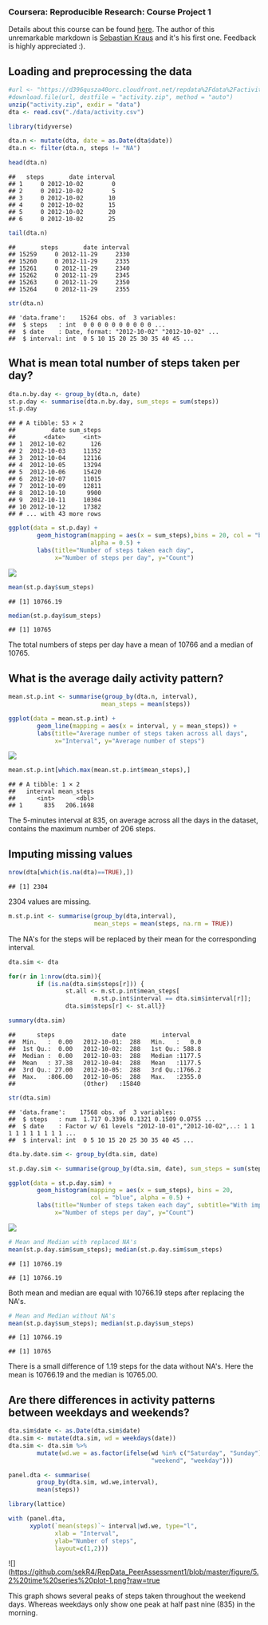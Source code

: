 


 
### **Coursera: Reproducible Research: Course Project 1**
Details about this course can be found [here](https://www.coursera.org/learn/reproducible-research). The author of this
unremarkable markdown is [Sebastian Kraus](https://www.linkedin.com/in/sebastiankrausjena/) and it's his first one. Feedback is highly appreciated :).

## Loading and preprocessing the data


```r
#url <- "https://d396qusza40orc.cloudfront.net/repdata%2Fdata%2Factivity.zip"
#download.file(url, destfile = "activity.zip", method = "auto")
unzip("activity.zip", exdir = "data")
dta <- read.csv("./data/activity.csv")
```


```r
library(tidyverse)

dta.n <- mutate(dta, date = as.Date(dta$date))
dta.n <- filter(dta.n, steps != "NA")

head(dta.n)
```

```
##   steps       date interval
## 1     0 2012-10-02        0
## 2     0 2012-10-02        5
## 3     0 2012-10-02       10
## 4     0 2012-10-02       15
## 5     0 2012-10-02       20
## 6     0 2012-10-02       25
```

```r
tail(dta.n)
```

```
##       steps       date interval
## 15259     0 2012-11-29     2330
## 15260     0 2012-11-29     2335
## 15261     0 2012-11-29     2340
## 15262     0 2012-11-29     2345
## 15263     0 2012-11-29     2350
## 15264     0 2012-11-29     2355
```

```r
str(dta.n)
```

```
## 'data.frame':	15264 obs. of  3 variables:
##  $ steps   : int  0 0 0 0 0 0 0 0 0 0 ...
##  $ date    : Date, format: "2012-10-02" "2012-10-02" ...
##  $ interval: int  0 5 10 15 20 25 30 35 40 45 ...
```

## What is mean total number of steps taken per day?


```r
dta.n.by.day <- group_by(dta.n, date)
st.p.day <- summarise(dta.n.by.day, sum_steps = sum(steps))
st.p.day
```

```
## # A tibble: 53 × 2
##          date sum_steps
##        <date>     <int>
## 1  2012-10-02       126
## 2  2012-10-03     11352
## 3  2012-10-04     12116
## 4  2012-10-05     13294
## 5  2012-10-06     15420
## 6  2012-10-07     11015
## 7  2012-10-09     12811
## 8  2012-10-10      9900
## 9  2012-10-11     10304
## 10 2012-10-12     17382
## # ... with 43 more rows
```


```r
ggplot(data = st.p.day) +
        geom_histogram(mapping = aes(x = sum_steps),bins = 20, col = "blue",
                       alpha = 0.5) + 
        labs(title="Number of steps taken each day",
             x="Number of steps per day", y="Count")
```

![](https://github.com/sekR4/RepData_PeerAssessment1/blob/master/figure/2.2.%20Histogram%20steps%20per%20day-1.png?raw=true)<!-- -->


```r
mean(st.p.day$sum_steps)
```

```
## [1] 10766.19
```

```r
median(st.p.day$sum_steps)
```

```
## [1] 10765
```



The total numbers of steps per day have a mean of 10766 and a median of 10765.


## What is the average daily activity pattern?


```r
mean.st.p.int <- summarise(group_by(dta.n, interval), 
                          mean_steps = mean(steps))

ggplot(data = mean.st.p.int) +
        geom_line(mapping = aes(x = interval, y = mean_steps)) +
        labs(title="Average number of steps taken across all days",
             x="Interval", y="Average number of steps")
```

![](https://github.com/sekR4/RepData_PeerAssessment1/blob/master/figure/3.1%20mean%20per%20interval%20and%20time%20series-1.png?raw=true)<!-- -->


```r
mean.st.p.int[which.max(mean.st.p.int$mean_steps),]
```

```
## # A tibble: 1 × 2
##   interval mean_steps
##      <int>      <dbl>
## 1      835   206.1698
```



The 5-minutes interval at 835, on average across all the days in the dataset, contains the maximum number of 206 steps.


## Imputing missing values


```r
nrow(dta[which(is.na(dta)==TRUE),])
```

```
## [1] 2304
```



2304 values are missing.



```r
m.st.p.int <- summarise(group_by(dta,interval), 
                        mean_steps = mean(steps, na.rm = TRUE))
```

The NA's for the steps will be replaced by their mean for the corresponding interval.


```r
dta.sim <- dta

for(r in 1:nrow(dta.sim)){
        if (is.na(dta.sim$steps[r])) {
                st.all <- m.st.p.int$mean_steps[
                        m.st.p.int$interval == dta.sim$interval[r]];
                dta.sim$steps[r] <- st.all}}

summary(dta.sim)
```

```
##      steps                date          interval     
##  Min.   :  0.00   2012-10-01:  288   Min.   :   0.0  
##  1st Qu.:  0.00   2012-10-02:  288   1st Qu.: 588.8  
##  Median :  0.00   2012-10-03:  288   Median :1177.5  
##  Mean   : 37.38   2012-10-04:  288   Mean   :1177.5  
##  3rd Qu.: 27.00   2012-10-05:  288   3rd Qu.:1766.2  
##  Max.   :806.00   2012-10-06:  288   Max.   :2355.0  
##                   (Other)   :15840
```

```r
str(dta.sim)
```

```
## 'data.frame':	17568 obs. of  3 variables:
##  $ steps   : num  1.717 0.3396 0.1321 0.1509 0.0755 ...
##  $ date    : Factor w/ 61 levels "2012-10-01","2012-10-02",..: 1 1 1 1 1 1 1 1 1 1 ...
##  $ interval: int  0 5 10 15 20 25 30 35 40 45 ...
```



```r
dta.by.date.sim <- group_by(dta.sim, date)

st.p.day.sim <- summarise(group_by(dta.sim, date), sum_steps = sum(steps))

ggplot(data = st.p.day.sim) +
        geom_histogram(mapping = aes(x = sum_steps), bins = 20,
                       col = "blue", alpha = 0.5) +
        labs(title="Number of steps taken each day", subtitle="With imputed NA's",
             x="Number of steps per day", y="Count")
```

![](https://github.com/sekR4/RepData_PeerAssessment1/blob/master/figure/4.4.%20histogram-1.png?raw=true)<!-- -->


```r
# Mean and Median with replaced NA's
mean(st.p.day.sim$sum_steps); median(st.p.day.sim$sum_steps)
```

```
## [1] 10766.19
```

```
## [1] 10766.19
```

Both mean and median are equal with 10766.19 steps after replacing the NA's.


```r
# Mean and Median without NA's
mean(st.p.day$sum_steps); median(st.p.day$sum_steps)
```

```
## [1] 10766.19
```

```
## [1] 10765
```

There is a small difference of 1.19 steps for the data without NA's. Here the mean is 10766.19 and the median is 10765.00.


## Are there differences in activity patterns between weekdays and weekends?

```r
dta.sim$date <- as.Date(dta.sim$date)
dta.sim <- mutate(dta.sim, wd = weekdays(date))
dta.sim <- dta.sim %>%
        mutate(wd.we = as.factor(ifelse(wd %in% c("Saturday", "Sunday") == TRUE,
                                        "weekend", "weekday")))
```


```r
panel.dta <- summarise(
        group_by(dta.sim, wd.we,interval), 
        mean(steps))

library(lattice)

with (panel.dta, 
      xyplot(`mean(steps)`~ interval|wd.we, type="l", 
             xlab = "Interval",
             ylab="Number of steps",
             layout=c(1,2)))
```

![](https://github.com/sekR4/RepData_PeerAssessment1/blob/master/figure/5.2%20time%20series%20plot-1.png?raw=true<!-- -->

This graph shows several peaks of steps taken throughout the weekend days. Whereas 
weekdays only show one peak at half past nine (835) in the morning.
